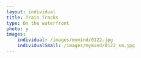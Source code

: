```yaml
---
layout: individual
title: Train Tracks
type: On the waterfront
photo: y
images:
    individual: /images/mymind/0122.jpg
    individualSmall: /images/mymind/0122_sm.jpg    
---
```


